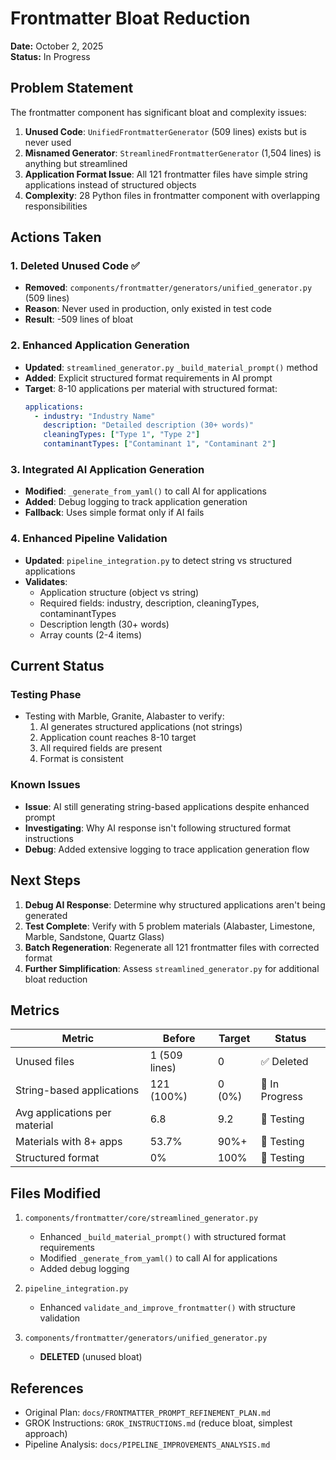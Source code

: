 # Frontmatter Bloat Reduction

**Date:** October 2, 2025  
**Status:** In Progress

## Problem Statement

The frontmatter component has significant bloat and complexity issues:

1. **Unused Code**: `UnifiedFrontmatterGenerator` (509 lines) exists but is never used
2. **Misnamed Generator**: `StreamlinedFrontmatterGenerator` (1,504 lines) is anything but streamlined
3. **Application Format Issue**: All 121 frontmatter files have simple string applications instead of structured objects
4. **Complexity**: 28 Python files in frontmatter component with overlapping responsibilities

## Actions Taken

### 1. Deleted Unused Code ✅
- **Removed**: `components/frontmatter/generators/unified_generator.py` (509 lines)
- **Reason**: Never used in production, only existed in test code
- **Result**: -509 lines of bloat

### 2. Enhanced Application Generation
- **Updated**: `streamlined_generator.py` `_build_material_prompt()` method
- **Added**: Explicit structured format requirements in AI prompt
- **Target**: 8-10 applications per material with structured format:
  ```yaml
  applications:
    - industry: "Industry Name"
      description: "Detailed description (30+ words)"
      cleaningTypes: ["Type 1", "Type 2"]
      contaminantTypes: ["Contaminant 1", "Contaminant 2"]
  ```

### 3. Integrated AI Application Generation
- **Modified**: `_generate_from_yaml()` to call AI for applications
- **Added**: Debug logging to track application generation
- **Fallback**: Uses simple format only if AI fails

### 4. Enhanced Pipeline Validation
- **Updated**: `pipeline_integration.py` to detect string vs structured applications
- **Validates**:
  - Application structure (object vs string)
  - Required fields: industry, description, cleaningTypes, contaminantTypes
  - Description length (30+ words)
  - Array counts (2-4 items)

## Current Status

### Testing Phase
- Testing with Marble, Granite, Alabaster to verify:
  1. AI generates structured applications (not strings)
  2. Application count reaches 8-10 target
  3. All required fields are present
  4. Format is consistent

### Known Issues
- **Issue**: AI still generating string-based applications despite enhanced prompt
- **Investigating**: Why AI response isn't following structured format instructions
- **Debug**: Added extensive logging to trace application generation flow

## Next Steps

1. **Debug AI Response**: Determine why structured applications aren't being generated
2. **Test Complete**: Verify with 5 problem materials (Alabaster, Limestone, Marble, Sandstone, Quartz Glass)
3. **Batch Regeneration**: Regenerate all 121 frontmatter files with corrected format
4. **Further Simplification**: Assess `streamlined_generator.py` for additional bloat reduction

## Metrics

| Metric | Before | Target | Status |
|--------|--------|--------|--------|
| Unused files | 1 (509 lines) | 0 | ✅ Deleted |
| String-based applications | 121 (100%) | 0 (0%) | 🔄 In Progress |
| Avg applications per material | 6.8 | 9.2 | 🔄 Testing |
| Materials with 8+ apps | 53.7% | 90%+ | 🔄 Testing |
| Structured format | 0% | 100% | 🔄 Testing |

## Files Modified

1. `components/frontmatter/core/streamlined_generator.py`
   - Enhanced `_build_material_prompt()` with structured format requirements
   - Modified `_generate_from_yaml()` to call AI for applications
   - Added debug logging

2. `pipeline_integration.py`
   - Enhanced `validate_and_improve_frontmatter()` with structure validation

3. `components/frontmatter/generators/unified_generator.py`
   - **DELETED** (unused bloat)

## References

- Original Plan: `docs/FRONTMATTER_PROMPT_REFINEMENT_PLAN.md`
- GROK Instructions: `GROK_INSTRUCTIONS.md` (reduce bloat, simplest approach)
- Pipeline Analysis: `docs/PIPELINE_IMPROVEMENTS_ANALYSIS.md`

